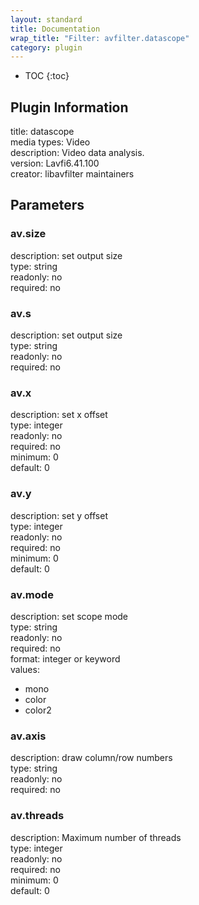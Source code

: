 ```yaml
---
layout: standard
title: Documentation
wrap_title: "Filter: avfilter.datascope"
category: plugin
---
```

* TOC
{:toc}

## Plugin Information

title: datascope  
media types:
Video  
description: Video data analysis.  
version: Lavfi6.41.100  
creator: libavfilter maintainers  

## Parameters

### av.size

  
description:
set output size  
type: string  
readonly: no  
required: no  

### av.s

  
description:
set output size  
type: string  
readonly: no  
required: no  

### av.x

  
description:
set x offset  
type: integer  
readonly: no  
required: no  
minimum: 0  
default: 0  

### av.y

  
description:
set y offset  
type: integer  
readonly: no  
required: no  
minimum: 0  
default: 0  

### av.mode

  
description:
set scope mode  
type: string  
readonly: no  
required: no  
format: integer or keyword  
values:  
* mono
* color
* color2

### av.axis

  
description:
draw column/row numbers  
type: string  
readonly: no  
required: no  

### av.threads

  
description:
Maximum number of threads  
type: integer  
readonly: no  
required: no  
minimum: 0  
default: 0  

